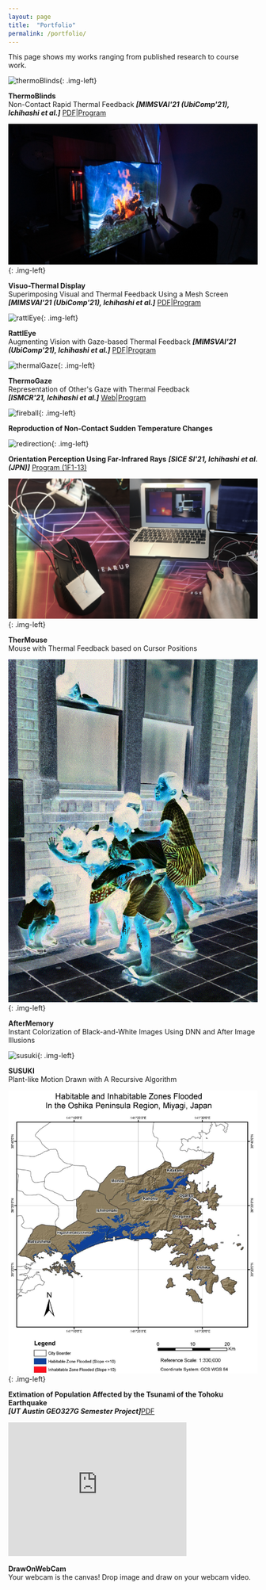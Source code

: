 ```yaml
---
layout: page
title:  "Portfolio"
permalink: /portfolio/
---
```


<link href="{{site.baseurl}}/assets/css/main.css" rel="stylesheet">
This page shows my works ranging from published research to course work.

![thermoBlinds](/assets/images/thermoBlinds.gif){: .img-left}
  <div class="clearfix">
   <p><b>ThermoBlinds</b> <br>Non-Contact Rapid Thermal Feedback
   <b><i>[MIMSVAI'21 (UbiComp'21), Ichihashi et al.]</i></b> <a href="https://doi.org/10.1145/3460418.3480160">PDF</a>|<a href="https://mimsvai.github.io/#/">Program</a>
   </p>
  </div>

<p></p>

![mesh1](/assets/images/mesh1.png){: .img-left}
  <div class="clearfix">
   <p><b>Visuo-Thermal Display</b> <br>Superimposing Visual and Thermal Feedback Using a Mesh Screen
   <b><i>[MIMSVAI'21 (UbiComp'21), Ichihashi et al.]</i></b> <a href="https://doi.org/10.1145/3460418.3480160">PDF</a>|<a href="https://mimsvai.github.io/#/">Program</a>
   </p>
  </div>

<p></p>

![rattlEye](/assets/images/rattlEye.gif){: .img-left}
  <div class="clearfix">
   <p><b>RattlEye</b> <br>Augmenting Vision with Gaze-based Thermal Feedback
   <b><i>[MIMSVAI'21 (UbiComp'21), Ichihashi et al.]</i></b> <a href="https://doi.org/10.1145/3460418.3480160">PDF</a>|<a href="https://mimsvai.github.io/#/">Program</a>
   </p>
  </div>

<p></p>

![thermalGaze](/assets/images/thermalGaze.png){: .img-left}
  <div class="clearfix">
   <p><b>ThermoGaze</b> <br>Representation of Other's Gaze with Thermal Feedback<br>
   <b><i>[ISMCR'21, Ichihashi et al.]</i></b> <a href="http://ismcr.org/">Web</a>|<a href="https://secureservercdn.net/198.71.233.33/l95.2a1.myftpupload.com/wp-content/uploads/2021/09/ISMCR2021-October-1st-PROGRAM-.pdf">Program</a>
   </p>
  </div>

![fireball](/assets/images/fireball.gif){: .img-left}
  <div class="clearfix">
   <p><b>Reproduction of Non-Contact Sudden Temperature Changes</b></p>
  </div>

<p></p>

![redirection](/assets/images/redirection.png){: .img-left}
  <div class="clearfix">
   <p><b>Orientation Perception Using Far-Infrared Rays</b>
   <b><i>[SICE SI'21, Ichihashi et al. (JPN)]</i></b> <a href="https://sice-si.org/conf/si2020/SI2020%E6%9A%AB%E5%AE%9A%E3%83%97%E3%83%AD%E3%82%B0%E3%83%A9%E3%83%A01204r2.pdf#page=5">Program (1F1-13)</a>
   </p>
  </div>

<p></p> 

![therMouse](/assets/images/therMouse.png){: .img-left}
  <div class="clearfix">
   <p><b>TherMouse</b> <br>Mouse with Thermal Feedback based on Cursor Positions</p>
  </div>

<p></p> 

![colorization](/assets/images/colorization.gif){: .img-left}
  <div class="clearfix">
   <p><b>AfterMemory</b> <br>Instant Colorization of Black-and-White Images Using DNN and After Image Illusions</p>
  </div>

<p></p>

![susuki](/assets/images/susuki.gif){: .img-left}
  <div class="clearfix">
   <p><b>SUSUKI</b> <br>Plant-like Motion Drawn with A Recursive Algorithm</p>
  </div>

<p></p>

![map](/assets/images/geo.png){: .img-left}
  <div class="clearfix">
   <p><b>Extimation of Population Affected by the Tsunami of the Tohoku Earthquake</b><br>
   <b><i>[UT Austin GEO327G Semester Project]</i></b><a href="https://www.geo.utexas.edu/courses/371c/project/2018F/Ichihashi_GIS_project.pdf">PDF</a>
</p>
  </div>

<p></p>

 <p align="left" class="img-left">
  <iframe width="360" height="270" src="https://www.youtube.com/embed/VKDcPVnvKvc" title="YouTube video player" frameborder="0" allow="accelerometer; autoplay; clipboard-write; encrypted-media; gyroscope; picture-in-picture" allowfullscreen></iframe>
  </p>
  <div class="clearfix">
   <p><b>DrawOnWebCam</b> <br>Your webcam is the canvas! Drop image and draw on your webcam video.<br><br><br><br><br></p>
  </div>

<script src="{{site.baseurl}}/assets/js/main.js"></script>
